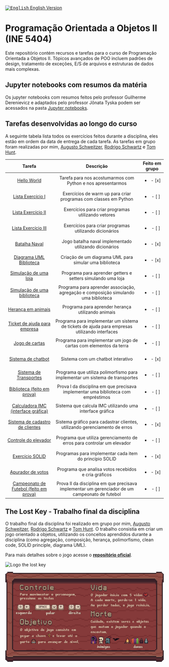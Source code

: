 
[<kbd><img title="English" alt="English" src="https://flagicons.lipis.dev/flags/4x3/us.svg" width="22"></kbd> English Version](README_EN.md)

# Programação Orientada a Objetos II (INE 5404)

Este repositório contém recursos e tarefas para o curso de Programação Orientada a Objetos II. Tópicos avançados de POO incluem padrões de design, tratamento de exceções, E/S de arquivos e estruturas de dados mais complexas.

## Jupyter notebooks com resumos da matéria

Os jupyter notebooks com resumos feitos pelo professor Guilherme Derenievicz e adaptados pelo professor Jônata Tyska podem ser acessados na pasta [Jupyter notebooks](./jupyter%20notebooks/).

## Tarefas desenvolvidas ao longo do curso

A seguinte tabela lista todos os exercícios feitos durante a disciplina, eles estão em ordem da data de entrega de cada tarefa. As tarefas em grupo foram realizadas por mim, [Augusto Schweitzer](https://github.com/AugustoSchw), [Rodrigo Schwartz](https://github.com/R0drigoSchwartz) e [Tom Hunt](https://github.com/tmphnt).

|      Tarefa      |        Descrição          | Feito em grupo | 
| :-------------:  | :-----------------------: | :------------: | 
| [Hello World](https://github.com/INE-UFSC/hello-world-apresenta-es-grupo-1-23-2) | Tarefa para nos acostumarmos com Python e nos apresentarmos |  <ul><li>- [x] </li></ul> |
| [Lista Exercício I](./solo%20tasks/exercise%20lists/Lista%201%20-%20Classes.ipynb) | Exercícios de warm up para criar programas com classes em Python  |  <ul><li>- [ ] </li></ul> |
| [Lista Exercício II](./solo%20tasks/exercise%20lists/Lista%202%20-%20Listas.ipynb) | Exercícios para criar programas utilizando vetores  |  <ul><li>- [ ] </li></ul> |
| [Lista Exercício III](./solo%20tasks/exercise%20lists/Lista%203%20-%20Dicionários.ipynb) | Exercícios para criar programas utilizando dicionários  |  <ul><li>- [ ] </li></ul> |
| [Batalha Naval](./group%20tasks/naval%20battle/) | Jogo batalha naval implementado utilizando dicionários |  <ul><li>- [x] </li></ul> |
| [Diagrama UML Biblioteca](./group%20tasks/UML%20Diagram%20-%20Library.png) | Criação de um diagrama UML para simular uma biblioteca |  <ul><li>- [x] </li></ul> |
| [Simulação de uma loja](./solo%20tasks/store%20simulation/) | Programa para aprender getters e setters simulando uma loja |  <ul><li>- [ ] </li></ul> |
| [Simulação de uma biblioteca](./solo%20tasks/library/) | Programa para aprender associação, agregação e composição simulando uma biblioteca |  <ul><li>- [ ] </li></ul> |
| [Herança em animais](./solo%20tasks/animals/) | Programa para aprender herança utilizando animais |  <ul><li>- [ ] </li></ul> |
| [Ticket de ajuda para empresa](./solo%20tasks/ticket%20help/) | Programa para implementar um sistema de tickets de ajuda para empresas utilizando interfaces |  <ul><li>- [ ] </li></ul> |
| [Jogo de cartas](./solo%20tasks/card%20game/) | Programa para implementar um jogo de cartas com elementos da terra |  <ul><li>- [ ] </li></ul> |
| [Sistema de chatbot](./group%20tasks/chatbot%20system/) | Sistema com um chatbot interativo |  <ul><li>- [x] </li></ul> |
| [Sistema de Transportes](./solo%20tasks/exercise%20lists/Exercicio%20Polimorfismo.ipynb) | Programa que utiliza polimorfismo para implementar um sistema de transportes |  <ul><li>- [ ] </li></ul> |
| [Biblioteca (feito em prova)](./solo%20tasks/library%20exam/) | Prova I da disciplina em que precisava implementar uma biblioteca com empréstimos |  <ul><li>- [ ] </li></ul> |
| [Calculadora IMC (interface gráfica)](./solo%20tasks/bmi%20calculator/) | Sistema que calcula IMC utilizando uma interface gráfica |  <ul><li>- [ ] </li></ul> |
| [Sistema de cadastro de clientes](./group%20tasks/client%20registration/) | Sistema gráfico para cadastrar clientes, utilizando gerenciamento de erros |  <ul><li>- [x] </li></ul> |
| [Controle do elevador](./solo%20tasks/elevator/) | Programa que utiliza gerenciamento de erros para controlar um elevador |  <ul><li>- [ ] </li></ul> |
| [Exercício SOLID](./group%20tasks/solid/) | Programas para implementar cada item do princípio SOLID |  <ul><li>- [x] </li></ul> |
| [Apurador de votos](./group%20tasks/voting%20system/) | Programa que analisa votos recebidos e cria gráficos |  <ul><li>- [x] </li></ul> |
| [Campeonato de Futebol (feito em prova)](./group%20tasks/voting%20system/) | Prova II da disciplina em que precisava implementar um gerenciador de um campeonato de futebol |  <ul><li>- [ ] </li></ul> |

## The Lost Key - Trabalho final da disciplina

O trabalho final da disciplina foi realizado em grupo por mim, [Augusto Schweitzer](https://github.com/AugustoSchw), [Rodrigo Schwartz](https://github.com/R0drigoSchwartz) e [Tom Hunt](https://github.com/tmphnt). O trabalho consistia em criar um jogo orientado a objetos, utilizando os conceitos aprendidos durante a disciplina (como agregação, composição, herança, polimorfismo, clean code, SOLID principle, diagrama UML).

Para mais detalhes sobre o jogo acesse o **[repositório oficial](https://github.com/pehqge/the-lost-key)**.
<div align="center">
    <div style="display: flex; align-items: center;">
        <img src="./group tasks/the lost key/gif.gif" alt="Logo the lost key" style="align-self: center;">
    </div>
    <p></p>
    <p></p>
</div>
<div align="center">
    <div style="display: flex; align-items: center;">
        <img src="./group tasks/the lost key/tutorial.png" alt="Logo the lost key" style="align-self: center;">
    </div>
</div>